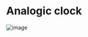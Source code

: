# Analogic clock
![image](https://github.com/D4souls/clocks/assets/67900366/3fb284b8-6a6a-44a5-9b5c-db94150b6d1b)
